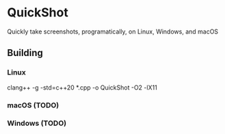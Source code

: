 # QuickShot
Quickly take screenshots, programatically, on Linux, Windows, and macOS

## Building

### Linux

clang++ -g -std=c++20 *.cpp -o QuickShot -O2 -lX11

### macOS (TODO)

### Windows (TODO)
